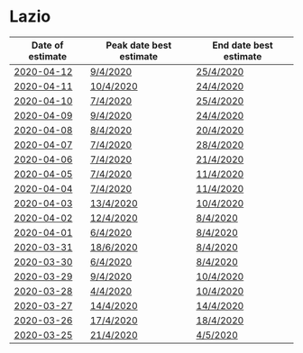 # Lazio

|Date of estimate|Peak date best estimate|End date best estimate|
|----|----|----|
|[2020-04-12](2020-04-12/README.md)|[9/4/2020](2020-04-12/COVID-19_lazio_j9_2020-04-12.md)|[25/4/2020](2020-04-12/COVID-19_lazio_j9_2020-04-12.md)|
|[2020-04-11](2020-04-11/README.md)|[10/4/2020](2020-04-11/COVID-19_lazio_j10_2020-04-11.md)|[24/4/2020](2020-04-11/COVID-19_lazio_j9_2020-04-11.md)|
|[2020-04-10](2020-04-10/README.md)|[7/4/2020](2020-04-10/COVID-19_lazio_j7_2020-04-10.md)|[25/4/2020](2020-04-10/COVID-19_lazio_j8_2020-04-10.md)|
|[2020-04-09](2020-04-09/README.md)|[9/4/2020](2020-04-09/COVID-19_lazio_j9_2020-04-09.md)|[24/4/2020](2020-04-09/COVID-19_lazio_j8_2020-04-09.md)|
|[2020-04-08](2020-04-08/README.md)|[8/4/2020](2020-04-08/COVID-19_lazio_j8_2020-04-08.md)|[20/4/2020](2020-04-08/COVID-19_lazio_j8_2020-04-08.md)|
|[2020-04-07](2020-04-07/README.md)|[7/4/2020](2020-04-07/COVID-19_lazio_j7_2020-04-07.md)|[28/4/2020](2020-04-07/COVID-19_lazio_j7_2020-04-07.md)|
|[2020-04-06](2020-04-06/README.md)|[7/4/2020](2020-04-06/COVID-19_lazio_j7_2020-04-06.md)|[21/4/2020](2020-04-06/COVID-19_lazio_j7_2020-04-06.md)|
|[2020-04-05](2020-04-05/README.md)|[7/4/2020](2020-04-05/COVID-19_lazio_j7_2020-04-05.md)|[11/4/2020](2020-04-05/COVID-19_lazio_j10_2020-04-05.md)|
|[2020-04-04](2020-04-04/README.md)|[7/4/2020](2020-04-04/COVID-19_lazio_j9_2020-04-04.md)|[11/4/2020](2020-04-04/COVID-19_lazio_j9_2020-04-04.md)|
|[2020-04-03](2020-04-03/README.md)|[13/4/2020](2020-04-03/COVID-19_lazio_j12_2020-04-03.md)|[10/4/2020](2020-04-03/COVID-19_lazio_j9_2020-04-03.md)|
|[2020-04-02](2020-04-02/README.md)|[12/4/2020](2020-04-02/COVID-19_lazio_j10_2020-04-02.md)|[8/4/2020](2020-04-02/COVID-19_lazio_j12_2020-04-02.md)|
|[2020-04-01](2020-04-01/README.md)|[6/4/2020](2020-04-01/COVID-19_lazio_j12_2020-04-01.md)|[8/4/2020](2020-04-01/COVID-19_lazio_j12_2020-04-01.md)|
|[2020-03-31](2020-03-31/README.md)|[18/6/2020](2020-03-31/COVID-19_lazio_j8_2020-03-31.md)|[8/4/2020](2020-03-31/COVID-19_lazio_j11_2020-03-31.md)|
|[2020-03-30](2020-03-30/README.md)|[6/4/2020](2020-03-30/COVID-19_lazio_j11_2020-03-30.md)|[8/4/2020](2020-03-30/COVID-19_lazio_j11_2020-03-30.md)|
|[2020-03-29](2020-03-29/README.md)|[9/4/2020](2020-03-29/COVID-19_lazio_j7_2020-03-29.md)|[10/4/2020](2020-03-29/COVID-19_lazio_j7_2020-03-29.md)|
|[2020-03-28](2020-03-28/README.md)|[4/4/2020](2020-03-28/COVID-19_lazio_j7_2020-03-28.md)|[10/4/2020](2020-03-28/COVID-19_lazio_j7_2020-03-28.md)|
|[2020-03-27](2020-03-27/README.md)|[14/4/2020](2020-03-27/COVID-19_lazio_j7_2020-03-27.md)|[14/4/2020](2020-03-27/COVID-19_lazio_j7_2020-03-27.md)|
|[2020-03-26](2020-03-26/README.md)|[17/4/2020](2020-03-26/COVID-19_lazio_j7_2020-03-26.md)|[18/4/2020](2020-03-26/COVID-19_lazio_j7_2020-03-26.md)|
|[2020-03-25](2020-03-25/README.md)|[21/4/2020](2020-03-25/COVID-19_lazio_j7_2020-03-25.md)|[4/5/2020](2020-03-25/COVID-19_lazio_j7_2020-03-25.md)|
